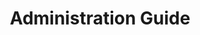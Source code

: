 ---
title: Administration Guide
weight: 16
# If the index.md file is empty, the link to the section will be hidden from the sidebar
is_empty: true
partition: qdrant
---